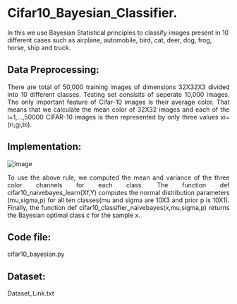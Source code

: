 # Cifar10_Bayesian_Classifier.
In this we use Bayesian Statistical principles to classify images present in 10  different cases such as airplane, automobile, bird, cat, deer, dog, frog, horse, ship and truck.

## Data Preprocessing:
<p align="justify">
There are total of 50,000 training images of dimensions 32X32X3 divided into 10 different classes. Testing set consisits of seperate 10,000 images. The only important feature of Cifar-10 images is their average color. That means that we calculate the mean color of 32X32 images and each of the i=1,...,50000 CIFAR-10 images is then represented by only three values xi=(ri,gi,bi).
</p>


## Implementation:
![image](https://user-images.githubusercontent.com/42828760/103663242-8d963280-4f79-11eb-9789-7a8f16fd5389.png)
<p align="justify">
To use the above rule, we computed the mean and variance of the three color channels for each class. The function def cifar10_naivebayes_learn(Xf,Y) computes the normal distribution parameters (mu,sigma,p) for all ten classes(mu and sigma are 10X3 and prior p is 10X1). Finally, the function def cifar10_classifier_naivebayes(x,mu,sigma,p) returns the Bayesian optimal class c for the sample x.
</p>

## Code file:
cifar10_bayesian.py

## Dataset:
Dataset_Link.txt
